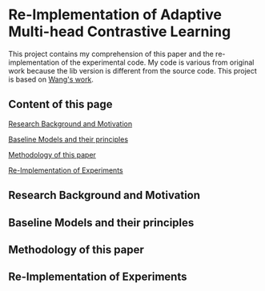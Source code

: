 # Re-Implementation of Adaptive Multi-head Contrastive Learning
This project contains my comprehension of this paper and the re-implementation of the experimental code. My code is various from original work because the lib version is different from the source code. This project is based on [Wang's work](https://github.com/LeiWangR/cl).
## Content of this page
[Research Background and Motivation](#research-background-and-motivation)

[Baseline Models and their principles](#Baseline-Models-and-their-principles)

[Methodology of this paper](#Methodology-of-this-paper)

[Re-Implementation of Experiments](#Re-Implementation-of-Experiments)

## Research Background and Motivation

## Baseline Models and their principles

## Methodology of this paper

## Re-Implementation of Experiments

